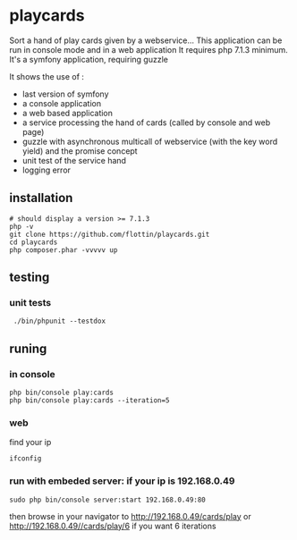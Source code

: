 # playcards

Sort a hand of play cards given by a webservice... This application can be run in console mode and in a web application
It requires php 7.1.3 minimum.
It's a symfony application, requiring guzzle

It shows the use of  :
- last version of symfony
- a console application
- a web based application
- a service processing the hand of cards (called by console and web page)
- guzzle with asynchronous multicall of webservice (with the key word yield) and the promise concept
- unit test of the service hand
- logging error

## installation

```console
# should display a version >= 7.1.3
php -v
git clone https://github.com/flottin/playcards.git
cd playcards
php composer.phar -vvvvv up
```

## testing

### unit tests
```console
 ./bin/phpunit --testdox
 ```

## runing

### in console
```console
php bin/console play:cards
php bin/console play:cards --iteration=5
```

### web
find your ip
```console
ifconfig
```

### run with embeded server: if your ip is 192.168.0.49
```console
sudo php bin/console server:start 192.168.0.49:80
```
then browse in your navigator to http://192.168.0.49/cards/play
or http://192.168.0.49//cards/play/6 if you want 6 iterations
